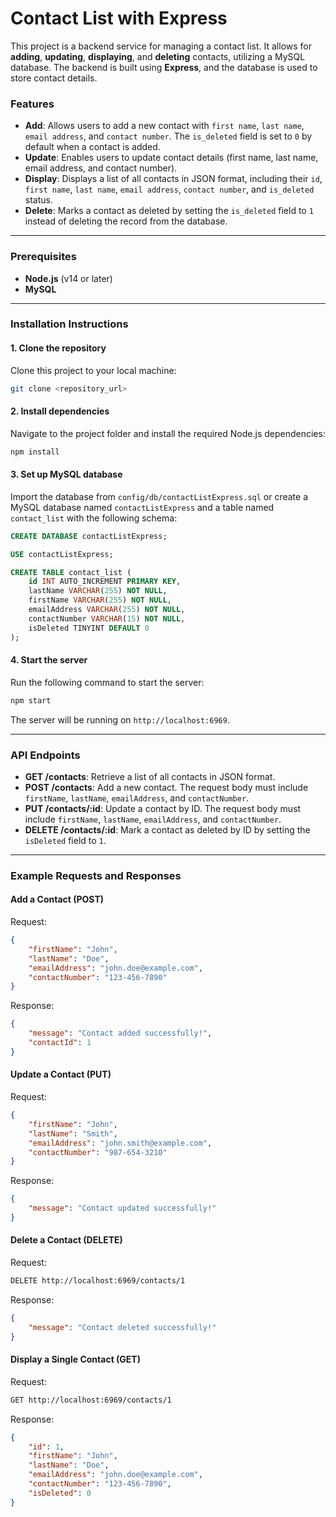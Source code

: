 # Contact List with Express

This project is a backend service for managing a contact list. It allows for **adding**, **updating**, **displaying**, and **deleting** contacts, utilizing a MySQL database. The backend is built using **Express**, and the database is used to store contact details.

### Features

-   **Add**: Allows users to add a new contact with `first name`, `last name`, `email address`, and `contact number`. The `is_deleted` field is set to `0` by default when a contact is added.
-   **Update**: Enables users to update contact details (first name, last name, email address, and contact number).
-   **Display**: Displays a list of all contacts in JSON format, including their `id`, `first name`, `last name`, `email address`, `contact number`, and `is_deleted` status.
-   **Delete**: Marks a contact as deleted by setting the `is_deleted` field to `1` instead of deleting the record from the database.

---

### Prerequisites

-   **Node.js** (v14 or later)
-   **MySQL**

---

### Installation Instructions

#### 1. Clone the repository

Clone this project to your local machine:

```bash
git clone <repository_url>
```

#### 2. Install dependencies

Navigate to the project folder and install the required Node.js dependencies:

```bash
npm install
```

#### 3. Set up MySQL database

Import the database from `config/db/contactListExpress.sql` or create a MySQL database named `contactListExpress` and a table named `contact_list` with the following schema:

```sql
CREATE DATABASE contactListExpress;

USE contactListExpress;

CREATE TABLE contact_list (
    id INT AUTO_INCREMENT PRIMARY KEY,
    lastName VARCHAR(255) NOT NULL,
    firstName VARCHAR(255) NOT NULL,
    emailAddress VARCHAR(255) NOT NULL,
    contactNumber VARCHAR(15) NOT NULL,
    isDeleted TINYINT DEFAULT 0
);
```

#### 4. Start the server

Run the following command to start the server:

```bash
npm start
```
The server will be running on `http://localhost:6969`.

---

### API Endpoints

-   **GET /contacts**: Retrieve a list of all contacts in JSON format.
-   **POST /contacts**: Add a new contact. The request body must include `firstName`, `lastName`, `emailAddress`, and `contactNumber`.
-   **PUT /contacts/:id**: Update a contact by ID. The request body must include `firstName`, `lastName`, `emailAddress`, and `contactNumber`.
-   **DELETE /contacts/:id**: Mark a contact as deleted by ID by setting the `isDeleted` field to `1`.

---

### Example Requests and Responses

#### Add a Contact (POST)

Request:

```json
{
    "firstName": "John",
    "lastName": "Doe",
    "emailAddress": "john.doe@example.com",
    "contactNumber": "123-456-7890"
}
```

Response:

```json
{
    "message": "Contact added successfully!",
    "contactId": 1
}
```

#### Update a Contact (PUT)

Request:

```json
{
    "firstName": "John",
    "lastName": "Smith",
    "emailAddress": "john.smith@example.com",
    "contactNumber": "987-654-3210"
}
```

Response:

```json
{
    "message": "Contact updated successfully!"
}
```

#### Delete a Contact (DELETE)

Request:

```bash
DELETE http://localhost:6969/contacts/1
```

Response:

```json
{
    "message": "Contact deleted successfully!"
}
```

#### Display a Single Contact (GET)

Request:

```bash
GET http://localhost:6969/contacts/1
```

Response:

```json
{
    "id": 1,
    "firstName": "John",
    "lastName": "Doe",
    "emailAddress": "john.doe@example.com",
    "contactNumber": "123-456-7890",
    "isDeleted": 0
}
```